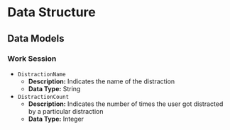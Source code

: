 # Data Structure

## Data Models

### Work Session

- `DistractionName`
  - **Description:** Indicates the name of the distraction
  - **Data Type:** String
- `DistractionCount`
  - **Description:** Indicates the number of times the user got distracted by a particular distraction
  - **Data Type:** Integer
